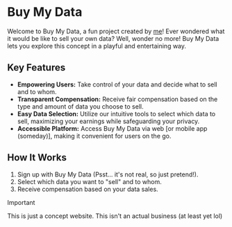 # Buy My Data
Welcome to Buy My Data, a fun project created by [me](https://github.com/scytheggg)! Ever wondered what it would be like to sell your own data? Well, wonder no more! Buy My Data lets you explore this concept in a playful and entertaining way.

## Key Features
* **Empowering Users:** Take control of your data and decide what to sell and to whom.
* **Transparent Compensation:** Receive fair compensation based on the type and amount of data you choose to sell.
* **Easy Data Selection:** Utilize our intuitive tools to select which data to sell, maximizing your earnings while safeguarding your privacy.
* **Accessible Platform:** Access Buy My Data via web [or mobile app (someday)], making it convenient for users on the go.

## How It Works
1. Sign up with Buy My Data (Psst... it's not real, so just pretend!).
2. Select which data you want to "sell" and to whom.
3. Receive compensation based on your data sales.

> [!IMPORTANT]
> This is just a concept website. This isn't an actual business (at least yet lol)
